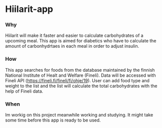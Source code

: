 # Hiilarit-app

### Why
Hiilarit will make it faster and easier to calculate carbohydrates of a upcoming meal.
This app is aimed for diabetics who have to calculate the amount of carbonhydrtaes in each meal in order to adjust insulin.

### How
This app searches for foods from the database maintained by the finnish National Institute of Healt and Welfare (Fineli).
Data will be accessed with Fineli API (https://fineli.fi/fineli/fi/ohje/19).
User can add food type and weight to the list and the list will calculate the total carbohydrates with the help of Fineli data.

### When
Im workig on this project meanwhile working and studying.
It might take some time before this app is ready to be used.
